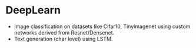 # DeepLearn

 - Image classification on datasets like Cifar10, Tinyimagenet using custom networks derived from Resnet/Densenet.
 - Text generation (char level) using LSTM.
